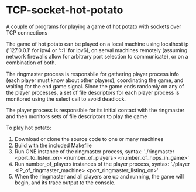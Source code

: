 # TCP-socket-hot-potato
A couple of programs for playing a game of hot potato with sockets over TCP connections

The game of hot potato can be played on a local machine using localhost ip ('127.0.0.1' for ipv4 or '::1' for ipv6), on serval machines 
remotely (assuming network firewalls allow for arbitrary port selection to communicate), or on a combination of both.

The ringmaster process is responsbile for gathering player process info (each player must know about other players), coordinating the 
game, and waiting for the end game signal. Since the game ends randomly on any of the player processes, a set of file descriptors for each
player process is monitored using the select call to avoid deadlock.

The player process is responsible for its initial contact with the ringmaster and then monitors sets of file descriptors to play the game

To play hot potato:
1) Download or clone the source code to one or many machines
2) Build with the included Makefile
3) Run ONE instance of the ringmaster process, syntax: './ringmaster <port_to_listen_on> <number_of_players> <number_of_hops_in_game>'
4) Run number_of_players instances of the player process, syntax: './player <IP_of_ringmaster_machine> <port_ringmaster_listing_on>'
5) When the ringmaster and all players are up and running, the game will begin, and its trace output to the console.

